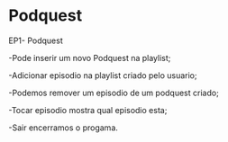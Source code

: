 # Podquest
EP1- Podquest

-Pode inserir um novo Podquest na playlist;

-Adicionar episodio na playlist criado pelo usuario;

-Podemos remover um episodio de um podquest criado;

-Tocar episodio mostra qual episodio esta;

-Sair encerramos o progama.
